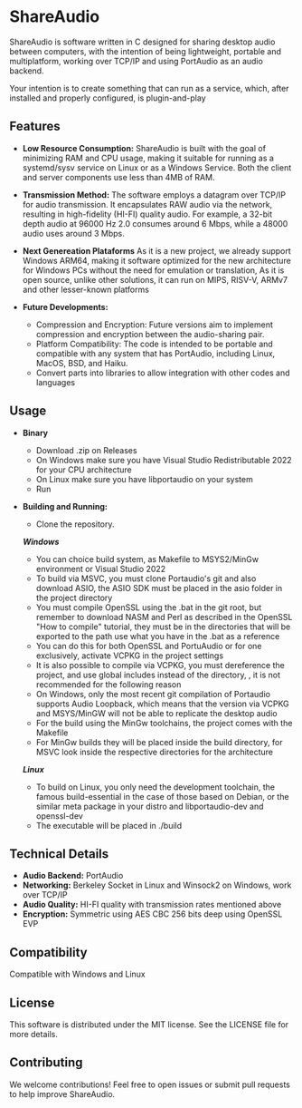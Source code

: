 # ShareAudio

ShareAudio is software written in C designed for sharing desktop audio between computers, with the intention of being lightweight, portable and multiplatform, working over TCP/IP and using PortAudio as an audio backend.

Your intention is to create something that can run as a service, which, after installed and properly configured, is plugin-and-play

## Features

- **Low Resource Consumption:** ShareAudio is built with the goal of minimizing RAM and CPU usage, making it suitable for running as a systemd/sysv service on Linux or as a Windows Service. Both the client and server components use less than 4MB of RAM.

- **Transmission Method:** The software employs a datagram over TCP/IP for audio transmission. It encapsulates RAW audio via the network, resulting in high-fidelity (HI-FI) quality audio. For example, a 32-bit depth audio at 96000 Hz 2.0 consumes around 6 Mbps, while a 48000 audio uses around 3 Mbps.

- **Next Genereation Plataforms** As it is a new project, we already support Windows ARM64, making it software optimized for the new architecture for Windows PCs without the need for emulation or translation, As it is open source, unlike other solutions, it can run on MIPS, RISV-V, ARMv7 and other lesser-known platforms

- **Future Developments:**
  - Compression and Encryption: Future versions aim to implement compression and encryption between the audio-sharing pair.
  - Platform Compatibility: The code is intended to be portable and compatible with any system that has PortAudio, including Linux, MacOS, BSD, and Haiku.
  - Convert parts into libraries to allow integration with other codes and languages

## Usage

- **Binary**
  - Download .zip on Releases
  - On Windows make sure you have Visual Studio Redistributable 2022 for your CPU architecture
  - On Linux make sure you have libportaudio on your system
  - Run

- **Building and Running:**
  - Clone the repository.

  ***Windows***
  - You can choice build system, as Makefile to MSYS2/MinGw environment or Visual Studio 2022
  - To build via MSVC, you must clone Portaudio's git and also download ASIO, the ASIO SDK must be placed in the asio folder in the project directory
  - You must compile OpenSSL using the .bat in the git root, but remember to download NASM and Perl as described in the OpenSSL "How to compile" tutorial, they must be in the directories that will be exported to the path use what you have in the .bat as a reference
  - You can do this for both OpenSSL and PortuAudio or for one exclusively, activate VCPKG in the project settings
  - It is also possible to compile via VCPKG, you must dereference the project, and use global includes instead of the directory, , it is not recommended for the following reason
  - On Windows, only the most recent git compilation of Portaudio supports Audio Loopback, which means that the version via VCPKG and MSYS/MinGW will not be able to replicate the desktop audio
  - For the build using the MinGw toolchains, the project comes with the Makefile
  - For MinGw builds they will be placed inside the build directory, for MSVC look inside the respective directories for the architecture

  ***Linux***
  - To build on Linux, you only need the development toolchain, the famous build-essential in the case of those based on Debian, or the similar meta package in your distro and libportaudio-dev and openssl-dev
  - The executable will be placed in ./build

## Technical Details

- **Audio Backend:** PortAudio
- **Networking:** Berkeley Socket in Linux and Winsock2 on Windows, work over TCP/IP
- **Audio Quality:** HI-FI quality with transmission rates mentioned above
- **Encryption:** Symmetric using AES CBC 256 bits deep using OpenSSL EVP

## Compatibility

Compatible with Windows and Linux

## License

This software is distributed under the MIT license. See the LICENSE file for more details.

## Contributing

We welcome contributions! Feel free to open issues or submit pull requests to help improve ShareAudio.

